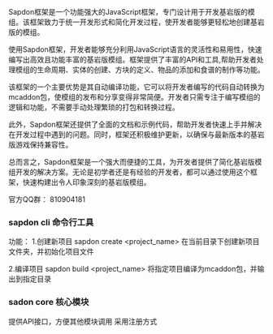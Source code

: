 
Sapdon框架是一个功能强大的JavaScript框架，专门设计用于开发基岩版的模组。该框架致力于统一开发形式和简化开发过程，使开发者能够更轻松地创建基岩版的模组。

使用Sapdon框架，开发者能够充分利用JavaScript语言的灵活性和易用性，快速编写出高效且功能丰富的基岩版模组。框架提供了丰富的API和工具,帮助开发者处理模组的生命周期、实体的创建、方块的定义、物品的添加和食谱的制作等功能。

该框架的一个主要优势是其自动编译功能，它可以将开发者编写的代码自动转换为mcaddon包，使模组的发布和分享变得非常简便。开发者只需专注于编写模组的逻辑和功能，不需要手动处理繁琐的打包和转换过程。

此外，Sapdon框架还提供了全面的文档和示例代码，帮助开发者快速上手并解决在开发过程中遇到的问题。同时，框架还积极维护更新，以确保与最新版本的基岩版游戏保持兼容性。

总而言之，Sapdon框架是一个强大而便捷的工具，为开发者提供了简化基岩版模组开发的解决方案。无论是初学者还是有经验的开发者，都可以通过使用这个框架，快速构建出令人印象深刻的基岩版模组。

官方QQ群： 810904181  

### sapdon cli 命令行工具
功能：
1.创建新项目 
    sapdon create <project_name> 在当前目录下创建新项目文件夹，并初始化项目文件

2.编译项目 
    sapdon build <project_name> 将指定项目编译为mcaddon包，并输出到指定目录

### sadon core 核心模块
提供API接口，方便其他模块调用
采用注册方式